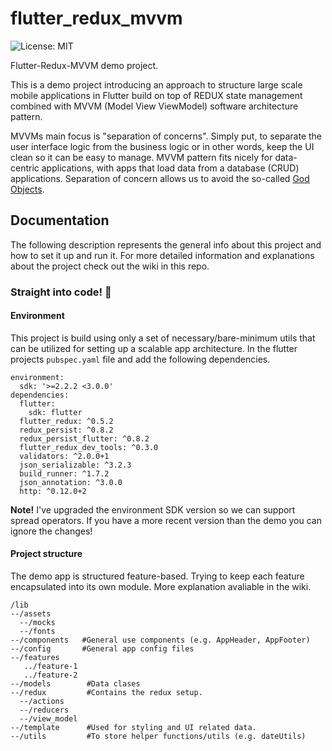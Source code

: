 # flutter_redux_mvvm

![License: MIT](https://img.shields.io/badge/License-MIT-green.svg)

Flutter-Redux-MVVM demo project.

This is a demo project introducing an approach to structure large scale mobile applications in Flutter build on top of REDUX state management combined with MVVM (Model View ViewModel) software architecture pattern.

MVVMs main focus is "separation of concerns". Simply put, to separate the user interface logic from the business logic or in other words, keep the UI clean so it can be easy to manage. MVVM pattern fits nicely for data-centric applications, with apps that load data from a database (CRUD) applications. Separation of concern allows us to avoid the so-called [God Objects](https://en.wikipedia.org/wiki/God_object).

## Documentation
The following description represents the general info about this project and how to set it up and run it. For more detailed information and explanations about the project check out the wiki in this repo.

### Straight into code! 🤘

#### Environment
This project is build using only a set of necessary/bare-minimum utils that can be utilized for setting up a scalable app architecture. In the flutter projects `pubspec.yaml` file and add the following dependencies.

```
environment:
  sdk: '>=2.2.2 <3.0.0'
dependencies:
  flutter:
    sdk: flutter
  flutter_redux: ^0.5.2
  redux_persist: ^0.8.2
  redux_persist_flutter: ^0.8.2
  flutter_redux_dev_tools: ^0.3.0
  validators: ^2.0.0+1
  json_serializable: ^3.2.3
  build_runner: ^1.7.2
  json_annotation: ^3.0.0
  http: ^0.12.0+2
```

**Note!** I've upgraded the environment SDK version so we can support spread operators. If you have a more recent version than the demo you can ignore the changes!

#### Project structure
The demo app is structured feature-based. Trying to keep each feature encapsulated into its own module. More explanation avaliable in the wiki.

```
/lib
--/assets
  --/mocks
  --/fonts
--/components   #General use components (e.g. AppHeader, AppFooter)
--/config       #General app config files
--/features
   ../feature-1
   ../feature-2
--/models        #Data clases 
--/redux         #Contains the redux setup.
  --/actions
  --/reducers
  --/view_model
--/template      #Used for styling and UI related data.
--/utils         #To store helper functions/utils (e.g. dateUtils)
```

